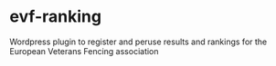 # evf-ranking
Wordpress plugin to register and peruse results and rankings for the European Veterans Fencing association
